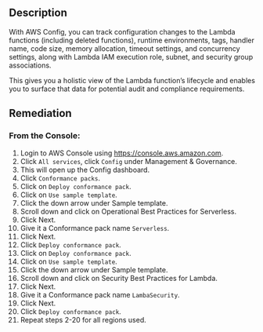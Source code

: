 ## Description

With AWS Config, you can track configuration changes to the Lambda functions (including deleted functions), runtime environments, tags, handler name, code size, memory allocation, timeout settings, and concurrency settings, along with Lambda IAM execution role, subnet, and security group associations.

This gives you a holistic view of the Lambda function’s lifecycle and enables you to surface that data for potential audit and compliance requirements.

## Remediation

### From the Console:

1. Login to AWS Console using https://console.aws.amazon.com.
2. Click `All services`, click `Config` under Management & Governance.
3. This will open up the Config dashboard.
4. Click `Conformance packs`.
5. Click on `Deploy conformance pack`.
6. Click on `Use sample template`.
7. Click the down arrow under Sample template.
8. Scroll down and click on Operational Best Practices for Serverless.
9. Click Next.
10. Give it a Conformance pack name `Serverless`.
11. Click Next.
12. Click `Deploy conformance pack`.
13. Click on `Deploy conformance pack`.
14. Click on `Use sample template`.
15. Click the down arrow under Sample template.
16. Scroll down and click on Security Best Practices for Lambda.
17. Click Next.
18. Give it a Conformance pack name `LambaSecurity`.
19. Click Next.
20. Click `Deploy conformance pack`.
21. Repeat steps 2-20 for all regions used.